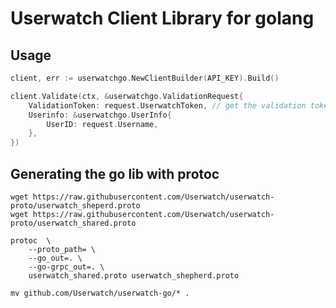 # Userwatch Client Library for golang

## Usage

```go
client, err := userwatchgo.NewClientBuilder(API_KEY).Build()

client.Validate(ctx, &userwatchgo.ValidationRequest{
    ValidationToken: request.UserwatchToken, // get the validation token from the javascript library
    Userinfo: &userwatchgo.UserInfo{
        UserID: request.Username,
    },
})
```

## Generating the go lib with protoc

    wget https://raw.githubusercontent.com/Userwatch/userwatch-proto/userwatch_sheperd.proto
    wget https://raw.githubusercontent.com/Userwatch/userwatch-proto/userwatch_shared.proto

    protoc  \
        --proto_path= \
        --go_out=. \
        --go-grpc_out=. \
        userwatch_shared.proto userwatch_shepherd.proto

    mv github.com/Userwatch/userwatch-go/* .
